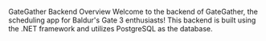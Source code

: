 GateGather Backend
Overview
Welcome to the backend of GateGather, the scheduling app for Baldur's Gate 3 enthusiasts! This backend is built using the .NET framework and utilizes PostgreSQL as the database.


